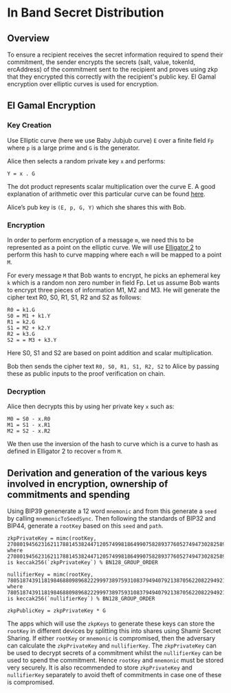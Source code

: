 # In Band Secret Distribution

## Overview

To ensure a recipient receives the secret information required to spend their commitment, the sender
encrypts the secrets (salt, value, tokenId, ercAddress) of the commitment sent to the recipient and
proves using zkp that they encrypted this correctly with the recipient's public key. El Gamal
encryption over elliptic curves is used for encryption.

## El Gamal Encryption

### Key Creation

Use Elliptic curve (here we use Baby Jubjub curve) `E` over a finite field `Fp` where `p` is a large
prime and `G` is the generator.

Alice then selects a random private key `x` and performs:

```
Y = x . G
```

The dot product represents scalar multiplication over the curve E. A good explanation of arithmetic
over this particular curve can be found
[here](https://iden3-docs.readthedocs.io/en/latest/iden3_repos/research/publications/zkproof-standards-workshop-2/baby-jubjub/baby-jubjub.html).

Alice’s pub key is `(E, p, G, Y)` which she shares this with Bob.

### Encryption

In order to perform encryption of a message `m`, we need this to be represented as a point on the
elliptic curve. We will use [Elligator 2](https://elligator.cr.yp.to/elligator-20130828.pdf) to
perform this hash to curve mapping where each `m` will be mapped to a point `M`.

For every message `M` that Bob wants to encrypt, he picks an ephemeral key `k` which is a random non
zero number in field Fp. Let us assume Bob wants to encrypt three pieces of information M1, M2 and
M3. He will generate the cipher text R0, S0, R1, S1, R2 and S2 as follows:

```
R0 = k1.G
S0 = M1 + k1.Y
R1 = k2.G
S1 = M2 + k2.Y
R2 = k3.G
S2 = = M3 + k3.Y
```

Here S0, S1 and S2 are based on point addition and scalar multiplication.

Bob then sends the cipher text `R0, S0, R1, S1, R2, S2` to Alice by passing these as public inputs
to the proof verification on chain.

### Decryption

Alice then decrypts this by using her private key `x` such as:

```
M0 = S0 - x.R0
M1 = S1 - x.R1
M2 = S2 - x.R2
```

We then use the inversion of the hash to curve which is a curve to hash as defined in Elligator 2 to
recover `m` from `M`.

## Derivation and generation of the various keys involved in encryption, ownership of commitments and spending

Using BIP39 genenerate a 12 word `mnemonic` and from this generate a `seed` by calling `mnemonicToSeedSync`.
Then following the standards of BIP32 and BIP44, generate a `rootKey` based on this `seed` and `path`.

```
zkpPrivateKey = mimc(rootKey, 2708019456231621178814538244712057499818649907582893776052749473028258908910)
where 2708019456231621178814538244712057499818649907582893776052749473028258908910 is keccak256(`zkpPrivateKey`) % BN128_GROUP_ORDER

nullifierKey = mimc(rootKey, 7805187439118198468809896822299973897593108379494079213870562208229492109015n)
where 7805187439118198468809896822299973897593108379494079213870562208229492109015n is keccak256(`nullifierKey`) % BN128_GROUP_ORDER

zkpPublicKey = zkpPrivateKey * G
```

The apps which will use the `zkpKeys` to generate these keys can store the `rootKey` in different devices by splitting
this into shares using Shamir Secret Sharing. If either `rootKey` or `mnemonic` is compromised, then the adversary
can calculate the `zkpPrivateKey` and `nullifierKey`. The `zkpPrivateKey` can be used to decrypt secrets of a commitment
whilst the `nullifierKey` can be used to spend the commitment. Hence `rootKey` and `mnemonic` must be stored very securely.
It is also recommended to store `zkpPrivateKey` and `nullifierKey` separately to avoid theft of commitments in case one of these
is compromised. 
